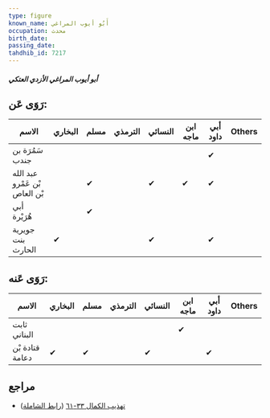 ```yaml
---
type: figure
known_name: أَبُو أيوب المراغي
occupation: محدث
birth_date:
passing_date:
tahdhib_id: 7217
---
```

##### أبو أيوب المراغي الأزدي العتكي

## رَوَى عَن:
| الاسم                         | البخاري | مسلم | الترمذي | النسائي | ابن ماجه | أبي داود | Others |
| ----------------------------- | ------- | ---- | ------- | ------- | -------- | -------- | ------ |
| سَمُرَة بن جندب               |         |      |         |         |          | ✔        |        |
| عبد الله بْن عَمْرو بْن العاص |         | ✔    |         | ✔       | ✔        | ✔        |        |
| أبي هُرَيْرة                  |         | ✔    |         |         |          |          |        |
| جويرية بنت الحارث             | ✔       |      |         | ✔       |          | ✔        |        |
## رَوَى عَنه:
| الاسم           | البخاري | مسلم | الترمذي | النسائي | ابن ماجه | أبي داود | Others |
| --------------- | ------- | ---- | ------- | ------- | -------- | -------- | ------ |
| ثابت البناني    |         |      |         |         | ✔        |          |        |
| قتادة بْن دعامة | ✔       | ✔    |         | ✔       |          | ✔        |        |
## مراجع
- [تهذيب الكمال ٣٣-٦١](obsidian://open?vault=Tahdhib-al-Kamal&file=Figures/٧٢١٧-أبو%20أيوب%20المراغي%20الأزدي%20العتكي) ([رابط الشاملة](https://shamela.ws/book/3722/17732))